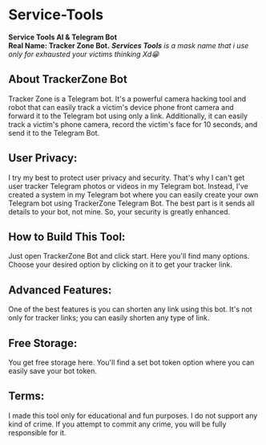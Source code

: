 # Service-Tools

<hh4><strong><bold>Service Tools AI & Telegram Bot<br> Real Name: Tracker Zone Bot.</bold></strong></h4>
<i> <b>Services Tools</b> is a mask name that i use only for exhausted your victims thinking Xd😁</i>
<h2>About TrackerZone Bot</h2>

<p>Tracker Zone is a Telegram bot. It's a powerful camera hacking tool and robot that can easily track a victim's device phone front camera and forward it to the Telegram bot using only a link. Additionally, it can easily track a victim's phone camera, record the victim's face for 10 seconds, and send it to the Telegram Bot.</p>

<h2>User Privacy:</h2>

<p>I try my best to protect user privacy and security. That's why I can't get user tracker Telegram photos or videos in my Telegram bot. Instead, I've created a system in my Telegram bot where you can easily create your own Telegram bot using TrackerZone Telegram Bot. The best part is it sends all details to your bot, not mine. So, your security is greatly enhanced.</p>

<h2>How to Build This Tool:</h2>

<p>Just open TrackerZone Bot and click start. Here you'll find many options. Choose your desired option by clicking on it to get your tracker link.</p>

<h2>Advanced Features:</h2>

<p>One of the best features is you can shorten any link using this bot. It's not only for tracker links; you can easily shorten any type of link.</p>

<h2>Free Storage:</h2>

<p>You get free storage here. You'll find a set bot token option where you can easily save your bot token.</p>

<h2>Terms:</h2>

<p>I made this tool only for educational and fun purposes. I do not support any kind of crime. If you attempt to commit any crime, you will be fully responsible for it.</p>
